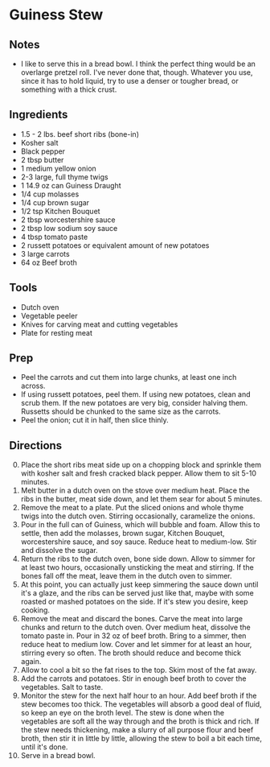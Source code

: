 # Guiness Stew

## Notes
* I like to serve this in a bread bowl. I think the perfect thing would be an
  overlarge pretzel roll. I've never done that, though. Whatever you use, since
  it has to hold liquid, try to use a denser or tougher bread, or something with
  a thick crust.

## Ingredients
* 1.5 - 2 lbs. beef short ribs (bone-in)
* Kosher salt
* Black pepper
* 2 tbsp butter
* 1 medium yellow onion
* 2-3 large, full thyme twigs
* 1 14.9 oz can Guiness Draught
* 1/4 cup molasses
* 1/4 cup brown sugar
* 1/2 tsp Kitchen Bouquet
* 2 tbsp worcestershire sauce
* 2 tbsp low sodium soy sauce
* 4 tbsp tomato paste
* 2 russett potatoes or equivalent amount of new potatoes
* 3 large carrots
* 64 oz Beef broth

## Tools
* Dutch oven
* Vegetable peeler
* Knives for carving meat and cutting vegetables
* Plate for resting meat

## Prep
* Peel the carrots and cut them into large chunks, at least one inch across.
* If using russett potatoes, peel them. If using new potatoes, clean and scrub
  them. If the new potatoes are very big, consider halving them. Russetts should
  be chunked to the same size as the carrots.
* Peel the onion; cut it in half, then slice thinly.

## Directions
0. Place the short ribs meat side up on a chopping block and sprinkle them with
   kosher salt and fresh cracked black pepper. Allow them to sit 5-10 minutes.
0. Melt butter in a dutch oven on the stove over medium heat. Place the ribs in
   the butter, meat side down, and let them sear for about 5 minutes.
0. Remove the meat to a plate. Put the sliced onions and whole thyme twigs into
   the dutch oven. Stirring occasionally, caramelize the onions.
0. Pour in the full can of Guiness, which will bubble and foam. Allow this to
   settle, then add the molasses, brown sugar, Kitchen Bouquet, worcestershire
   sauce, and soy sauce. Reduce heat to medium-low. Stir and dissolve the sugar.
0. Return the ribs to the dutch oven, bone side down. Allow to simmer for at
   least two hours, occasionally unsticking the meat and stirring. If the bones
   fall off the meat, leave them in the dutch oven to simmer.
0. At this point, you can actually just keep simmering the sauce down until it's
   a glaze, and the ribs can be served just like that, maybe with some roasted
   or mashed potatoes on the side. If it's stew you desire, keep cooking.
0. Remove the meat and discard the bones. Carve the meat into large chunks and
   return to the dutch oven. Over medium heat, dissolve the tomato paste in.
   Pour in 32 oz of beef broth. Bring to a simmer, then reduce heat to medium
   low. Cover and let simmer for at least an hour, stirring every so often.
   The broth should reduce and become thick again.
0. Allow to cool a bit so the fat rises to the top. Skim most of the fat away.
0. Add the carrots and potatoes. Stir in enough beef broth to cover the
   vegetables. Salt to taste.
0. Monitor the stew for the next half hour to an hour. Add beef broth if the
   stew becomes too thick. The vegetables will absorb a good deal of fluid, so
   keep an eye on the broth level. The stew is done when the vegetables are soft
   all the way through and the broth is thick and rich. If the stew needs
   thickening, make a slurry of all purpose flour and beef broth, then stir it
   in little by little, allowing the stew to boil a bit each time, until it's
   done.
0. Serve in a bread bowl.

